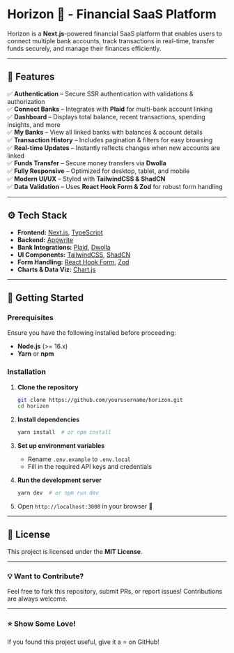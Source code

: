 # Horizon 🚀 - Financial SaaS Platform  

Horizon is a **Next.js**-powered financial SaaS platform that enables users to connect multiple bank accounts, track transactions in real-time, transfer funds securely, and manage their finances efficiently.  

---

## 📌 Features  

✅ **Authentication** – Secure SSR authentication with validations & authorization  
✅ **Connect Banks** – Integrates with **Plaid** for multi-bank account linking  
✅ **Dashboard** – Displays total balance, recent transactions, spending insights, and more  
✅ **My Banks** – View all linked banks with balances & account details  
✅ **Transaction History** – Includes pagination & filters for easy browsing  
✅ **Real-time Updates** – Instantly reflects changes when new accounts are linked  
✅ **Funds Transfer** – Secure money transfers via **Dwolla**  
✅ **Fully Responsive** – Optimized for desktop, tablet, and mobile  
✅ **Modern UI/UX** – Styled with **TailwindCSS & ShadCN**  
✅ **Data Validation** – Uses **React Hook Form & Zod** for robust form handling  

---

## ⚙️ Tech Stack  

- **Frontend:** [Next.js](https://nextjs.org/), [TypeScript](https://www.typescriptlang.org/)  
- **Backend:** [Appwrite](https://appwrite.io/)  
- **Bank Integrations:** [Plaid](https://plaid.com/), [Dwolla](https://www.dwolla.com/)  
- **UI Components:** [TailwindCSS](https://tailwindcss.com/), [ShadCN](https://ui.shadcn.com/)  
- **Form Handling:** [React Hook Form](https://react-hook-form.com/), [Zod](https://zod.dev/)  
- **Charts & Data Viz:** [Chart.js](https://www.chartjs.org/)  

---

## 🚀 Getting Started  

### Prerequisites  

Ensure you have the following installed before proceeding:  
- **Node.js** (>= 16.x)  
- **Yarn** or **npm**  

### Installation  

1. **Clone the repository**  
   ```sh
   git clone https://github.com/yourusername/horizon.git
   cd horizon
   ```

2. **Install dependencies**  
   ```sh
   yarn install  # or npm install
   ```

3. **Set up environment variables**  
   - Rename `.env.example` to `.env.local`  
   - Fill in the required API keys and credentials  

4. **Run the development server**  
   ```sh
   yarn dev  # or npm run dev
   ```

5. Open `http://localhost:3000` in your browser 🚀  

---

## 📜 License  
This project is licensed under the **MIT License**.  

---

### 💡 Want to Contribute?  
Feel free to fork this repository, submit PRs, or report issues! Contributions are always welcome.  

---

### ⭐ Show Some Love!  
If you found this project useful, give it a ⭐ on GitHub!  
